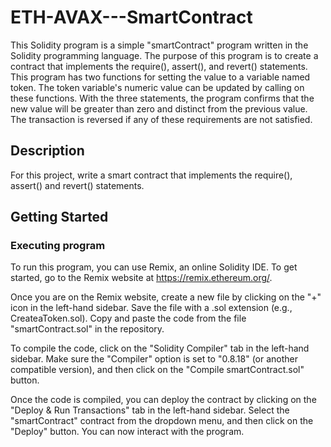 # ETH-AVAX---SmartContract

This Solidity program is a simple "smartContract" program written in the Solidity programming language. The purpose of this program is to create a contract that implements the require(), assert(), and revert() statements. This program has two functions for setting the value to a variable named token. The token variable's numeric value can be updated by calling on these functions. With the three statements, the program confirms that the new value will be greater than zero and distinct from the previous value. The transaction is reversed if any of these requirements are not satisfied.

## Description

For this project, write a smart contract that implements the require(), assert() and revert() statements. 

## Getting Started

### Executing program

To run this program, you can use Remix, an online Solidity IDE. To get started, go to the Remix website at https://remix.ethereum.org/.

Once you are on the Remix website, create a new file by clicking on the "+" icon in the left-hand sidebar. Save the file with a .sol extension (e.g., CreateaToken.sol). Copy and paste the code from the file "smartContract.sol" in the repository.

To compile the code, click on the "Solidity Compiler" tab in the left-hand sidebar. Make sure the "Compiler" option is set to "0.8.18" (or another compatible version), and then click on the "Compile smartContract.sol" button.

Once the code is compiled, you can deploy the contract by clicking on the "Deploy & Run Transactions" tab in the left-hand sidebar. Select the "smartContract" contract from the dropdown menu, and then click on the "Deploy" button. You can now interact with the program.

